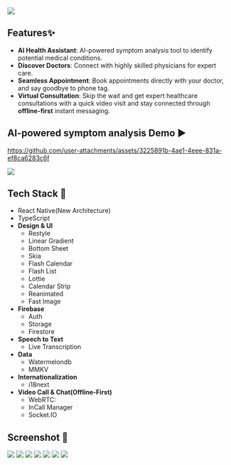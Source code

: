 <img src="https://github.com/user-attachments/assets/6cd8510d-63c8-43e1-a61f-ce4535fde718">

## Features✨
* **AI Health Assistant**: AI-powered symptom analysis tool to identify potential medical conditions.
* **Discover Doctors**: Connect with highly skilled physicians for expert care.
* **Seamless Appointment**: Book appointments directly with your doctor, and say goodbye to phone tag.
* **Virtual Consultation**: Skip the wait and get expert healthcare consultations with a quick video visit and stay connected through **offline-first** instant messaging.

## AI-powered symptom analysis Demo ▶️ 

https://github.com/user-attachments/assets/3225891b-4ae1-4eee-831a-ef8ca6283c6f

<img src="https://github.com/user-attachments/assets/6625818c-545e-4214-9a75-2e2cc5f859af">

 ## Tech Stack 🔨
 - React Native(New Architecture)
 - TypeScript
 - **Design & UI**
   - Restyle
   - Linear Gradient
   - Bottom Sheet
   - Skia
   - Flash Calendar
   - Flash List
   - Lottie
   - Calendar Strip
   - Reanimated
   - Fast Image
 - **Firebase**
   - Auth
   - Storage
   - Firestore
 - **Speech to Text**
   - Live Transcription
 - **Data**
   - Watermelondb
   - MMKV
 - **Internationalization**
   - i18next
 - **Video Call & Chat(Offline-First)**
   - WebRTC:
   - InCall Manager
   - Socket.IO

 ## Screenshot 📸
 <img  src="https://github.com/user-attachments/assets/84661066-a92b-4d9e-bc4a-2ef96080cd19" > 
 <img  src="https://github.com/user-attachments/assets/33652974-2ad5-4309-bc7e-3244e53e7d08"  > 
 <img  src="https://github.com/user-attachments/assets/60328405-b68a-4d1c-8fb2-94252252d117"  > 
 <img  src="https://github.com/user-attachments/assets/68b2eddf-120b-42ae-9721-d8772b7fc644"  > 
 <img  src="https://github.com/user-attachments/assets/aa0f630b-50f9-4781-a3c3-295506adaf58"  > 
 <img  src="https://github.com/user-attachments/assets/c8b5d0c0-633d-4dea-ada1-e4295bf08cdf"  > 
 <img src="https://github.com/user-attachments/assets/6506efcc-d958-4619-a686-c6228e992a4d" />

